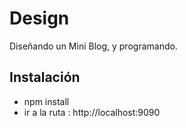 Design
======
Diseñando un Mini Blog, y programando.

<h2>Instalación</h2>
  <ul>
    <li>npm install</li>
    <li>ir a la ruta : http://localhost:9090</li>
  </ul>
